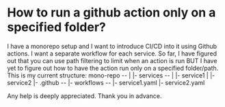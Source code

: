 
# How to run a github action only on a specified folder?

I have a monorepo setup and I want to introduce CI/CD into it using Github actions. I want a separate workflow for each service. So far, I have figured out that you can use path filtering to limit when an action is run BUT I have yet to figure out how to have the action run only on a specified folder/path.
This is my current structure:
mono-repo --
            |
            |- services --
            |             |- service1
            |             |- service2
            |- .github --
                         |- workflows --
                                        |- service1.yaml
                                        |- service2.yaml  

Any help is deeply appreciated. Thank you in advance.

        